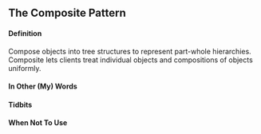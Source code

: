 ## The Composite Pattern
#### Definition
Compose objects into tree structures to represent part-whole hierarchies. Composite lets clients treat individual objects and compositions of objects uniformly.

#### In Other (My) Words

#### Tidbits

#### When Not To Use
